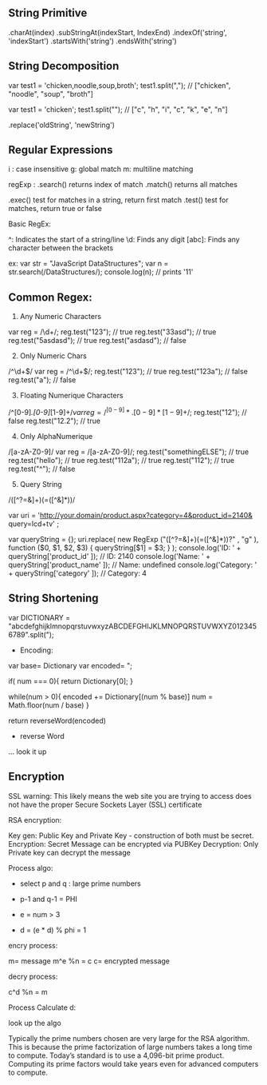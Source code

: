 ## String Primitive

.charAt(index)
.subStringAt(indexStart, IndexEnd)
.indexOf('string', 'indexStart')
.startsWith('string')
.endsWith('string')

## String Decomposition

var test1 = 'chicken,noodle,soup,broth';
test1.split(","); // ["chicken", "noodle", "soup", "broth"]

var test1 = 'chicken';
test1.split(""); // ["c", "h", "i", "c", "k", "e", "n"]

.replace('oldString', 'newString')

## Regular Expressions

i : case insensitive
g: global match
m: multiline matching

regExp :
.search() returns index of match
.match() returns all matches

.exec() test for matches in a string, return first match
.test() test for matches, return true or false

Basic RegEx:

^: Indicates the start of a string/line
\d: Finds any digit
[abc]: Finds any character between the brackets
[^abc]: Finds any character not between the brackets
[0-9]: Finds any digit between the brackets
[^0-9]: Finds any digit not between the brackets
(x|y): Finds any of the alternatives specified

ex:
var str = "JavaScript DataStructures";
var n = str.search(/DataStructures/);
console.log(n); // prints '11'

## Common Regex: 

1. Any Numeric Characters

var reg = /\d+/;
 reg.test("123"); // true
 reg.test("33asd"); // true
 reg.test("5asdasd"); // true
 reg.test("asdasd"); // false

2. Only Numeric Chars

/^\d+$/
 var reg = /^\d+$/;
 reg.test("123"); // true
 reg.test("123a"); // false
 reg.test("a"); // false

3. Floating Numerique Characters

/^[0-9]*.[0-9]*[1-9]+$/
 var reg = /^[0-9]*.[0-9]*[1-9]+$/;
 reg.test("12"); // false
 reg.test("12.2"); // true

4. Only AlphaNumerique

/[a-zA-Z0-9]/
 var reg = /[a-zA-Z0-9]/;
 reg.test("somethingELSE"); // true
 reg.test("hello"); // true
 reg.test("112a"); // true
 reg.test("112"); // true
 reg.test("^"); // false


5. Query String

/([^?=&]+)(=([^&]*))/

var uri = 'http://your.domain/product.aspx?category=4&product_id=2140& 
query=lcd+tv' ;

var queryString = {};
uri.replace(
new RegExp ("([^?=&]+)(=([^&]*))?" , "g" ),
function ($0, $1, $2, $3) { queryString[$1] = $3; }
);
console.log('ID: ' + queryString['product_id' ]); // ID: 2140
console.log('Name: ' + queryString['product_name' ]); // Name: undefined
console.log('Category: ' + queryString['category' ]); // Category: 4


## String Shortening

 var DICTIONARY = "abcdefghijklmnopqrstuvwxyzABCDEFGHIJKLMNOPQRSTUVWXYZ0123456789".split(");


- Encoding: 

var base= Dictionary
var encoded= ";

if( num === 0){
  return Dictionary[0];
}

while(num > 0){
  encoded += Dictionary[(num % base)]
  num = Math.floor(num / base)
}

return reverseWord(encoded)

- reverse Word

... look it up


## Encryption

SSL warning: This likely means the web site you are trying to access does not have the proper 
Secure Sockets Layer (SSL) certificate

RSA encryption:

Key gen: Public Key and Private Key - construction of both must be secret.
Encryption: Secret Message can be encrypted via PUBKey
Decryption: Only Private key can decrypt the message

Process algo: 
 - select p and q : large prime numbers
 - p-1 and q-1 = PHI

 - e = num > 3
 - d = (e * d) % phi = 1 

 encry process:

 m= message
 m^e %n = c
 c= encrypted message

 decry process: 

 c^d %n = m

Process Calculate d:

look up the algo

Typically the 
prime numbers chosen are very large for the RSA algorithm. This is because the prime 
factorization of large numbers takes a long time to compute. Today’s standard is to 
use a 4,096-bit prime product. Computing its prime factors would take years even for 
advanced computers to compute.